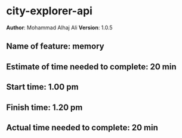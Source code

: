 # city-explorer-api

**Author**: Mohammad Alhaj Ali
**Version**: 1.0.5

## Name of feature: memory

## Estimate of time needed to complete: 20 min

## Start time: 1.00 pm

## Finish time: 1.20 pm

## Actual time needed to complete: 20 min

